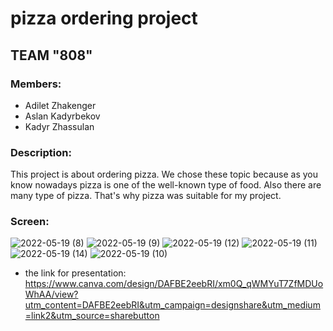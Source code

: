# pizza ordering project
## TEAM "808"
### Members:
* Adilet Zhakenger
* Aslan Kadyrbekov
* Kadyr Zhassulan

### Description:
This project is about ordering pizza. We chose these topic because as you know nowadays pizza is one of the well-known type of food. Also there are many type of pizza. That's why pizza was suitable for my project.

### Screen:
![2022-05-19 (8)](https://user-images.githubusercontent.com/78751888/169157769-2d2e442f-e512-46d7-ab68-40fc13d1b8bd.png)
![2022-05-19 (9)](https://user-images.githubusercontent.com/78751888/169157781-5805178a-1440-4364-aa39-1956273080bf.png)
![2022-05-19 (12)](https://user-images.githubusercontent.com/78751888/169157802-aa261f10-394f-4d4f-b693-cbf09ca1ecfe.png)
![2022-05-19 (11)](https://user-images.githubusercontent.com/78751888/169157816-5fbab992-2433-4bfa-876d-bf4a7d175318.png)
![2022-05-19 (14)](https://user-images.githubusercontent.com/78751888/169157827-c9312d5f-741b-431f-b050-4de2c71ef7e1.png)
![2022-05-19 (10)](https://user-images.githubusercontent.com/78751888/169157835-311187cc-137e-44e9-9493-d6c5a28df24c.png)

* the link for presentation: https://www.canva.com/design/DAFBE2eebRI/xm0Q_qWMYuT7ZfMDUoWhAA/view?utm_content=DAFBE2eebRI&utm_campaign=designshare&utm_medium=link2&utm_source=sharebutton
